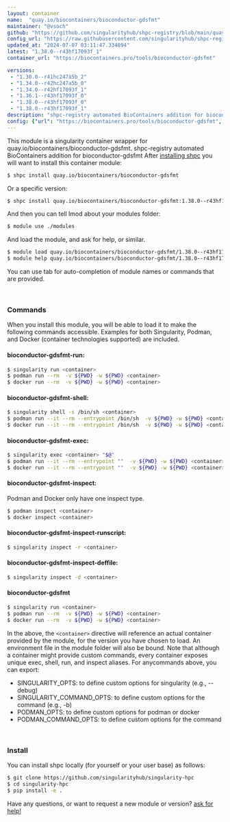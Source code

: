 ```yaml
---
layout: container
name:  "quay.io/biocontainers/bioconductor-gdsfmt"
maintainer: "@vsoch"
github: "https://github.com/singularityhub/shpc-registry/blob/main/quay.io/biocontainers/bioconductor-gdsfmt/container.yaml"
config_url: "https://raw.githubusercontent.com/singularityhub/shpc-registry/main/quay.io/biocontainers/bioconductor-gdsfmt/container.yaml"
updated_at: "2024-07-07 03:11:47.334894"
latest: "1.38.0--r43hf17093f_1"
container_url: "https://biocontainers.pro/tools/bioconductor-gdsfmt"

versions:
 - "1.30.0--r41hc247a5b_2"
 - "1.34.0--r42hc247a5b_0"
 - "1.34.0--r42hf17093f_1"
 - "1.36.1--r43hf17093f_0"
 - "1.38.0--r43hf17093f_0"
 - "1.38.0--r43hf17093f_1"
description: "shpc-registry automated BioContainers addition for bioconductor-gdsfmt"
config: {"url": "https://biocontainers.pro/tools/bioconductor-gdsfmt", "maintainer": "@vsoch", "description": "shpc-registry automated BioContainers addition for bioconductor-gdsfmt", "latest": {"1.38.0--r43hf17093f_1": "sha256:661f71b394acf2b4f6e868a037fd896cf187fc04bcb46659832c911a3fe61df3"}, "tags": {"1.30.0--r41hc247a5b_2": "sha256:0c7c2360e51f3db0eac67d90fb795ae238c2a4c81eec1d1dccfbc60d70c8b034", "1.34.0--r42hc247a5b_0": "sha256:42931e2d846efb38e2381feb63236b3a1701be49460c4521b2a7f75df35a33eb", "1.34.0--r42hf17093f_1": "sha256:03f466ca5f8fc00f4688982d3e59115e9743ff440510e03b96e7f2900c2dc00a", "1.36.1--r43hf17093f_0": "sha256:5d26d1863544e5b91a3b908bed3216ae6561d588cab4b82d757ea04b1f7414dd", "1.38.0--r43hf17093f_0": "sha256:20092e95f7da8f361b9dcf0fa0fe4f446fe267e4b2ae6891d57e3427f982510d", "1.38.0--r43hf17093f_1": "sha256:661f71b394acf2b4f6e868a037fd896cf187fc04bcb46659832c911a3fe61df3"}, "docker": "quay.io/biocontainers/bioconductor-gdsfmt"}
---
```


This module is a singularity container wrapper for quay.io/biocontainers/bioconductor-gdsfmt.
shpc-registry automated BioContainers addition for bioconductor-gdsfmt
After [installing shpc](#install) you will want to install this container module:


```bash
$ shpc install quay.io/biocontainers/bioconductor-gdsfmt
```

Or a specific version:

```bash
$ shpc install quay.io/biocontainers/bioconductor-gdsfmt:1.38.0--r43hf17093f_1
```

And then you can tell lmod about your modules folder:

```bash
$ module use ./modules
```

And load the module, and ask for help, or similar.

```bash
$ module load quay.io/biocontainers/bioconductor-gdsfmt/1.38.0--r43hf17093f_1
$ module help quay.io/biocontainers/bioconductor-gdsfmt/1.38.0--r43hf17093f_1
```

You can use tab for auto-completion of module names or commands that are provided.

<br>

### Commands

When you install this module, you will be able to load it to make the following commands accessible.
Examples for both Singularity, Podman, and Docker (container technologies supported) are included.

#### bioconductor-gdsfmt-run:

```bash
$ singularity run <container>
$ podman run --rm  -v ${PWD} -w ${PWD} <container>
$ docker run --rm  -v ${PWD} -w ${PWD} <container>
```

#### bioconductor-gdsfmt-shell:

```bash
$ singularity shell -s /bin/sh <container>
$ podman run --it --rm --entrypoint /bin/sh  -v ${PWD} -w ${PWD} <container>
$ docker run --it --rm --entrypoint /bin/sh  -v ${PWD} -w ${PWD} <container>
```

#### bioconductor-gdsfmt-exec:

```bash
$ singularity exec <container> "$@"
$ podman run --it --rm --entrypoint ""  -v ${PWD} -w ${PWD} <container> "$@"
$ docker run --it --rm --entrypoint ""  -v ${PWD} -w ${PWD} <container> "$@"
```

#### bioconductor-gdsfmt-inspect:

Podman and Docker only have one inspect type.

```bash
$ podman inspect <container>
$ docker inspect <container>
```

#### bioconductor-gdsfmt-inspect-runscript:

```bash
$ singularity inspect -r <container>
```

#### bioconductor-gdsfmt-inspect-deffile:

```bash
$ singularity inspect -d <container>
```



#### bioconductor-gdsfmt

```bash
$ singularity run <container>
$ podman run --rm  -v ${PWD} -w ${PWD} <container>
$ docker run --rm  -v ${PWD} -w ${PWD} <container>
```


In the above, the `<container>` directive will reference an actual container provided
by the module, for the version you have chosen to load. An environment file in the
module folder will also be bound. Note that although a container
might provide custom commands, every container exposes unique exec, shell, run, and
inspect aliases. For anycommands above, you can export:

 - SINGULARITY_OPTS: to define custom options for singularity (e.g., --debug)
 - SINGULARITY_COMMAND_OPTS: to define custom options for the command (e.g., -b)
 - PODMAN_OPTS: to define custom options for podman or docker
 - PODMAN_COMMAND_OPTS: to define custom options for the command

<br>

### Install

You can install shpc locally (for yourself or your user base) as follows:

```bash
$ git clone https://github.com/singularityhub/singularity-hpc
$ cd singularity-hpc
$ pip install -e .
```

Have any questions, or want to request a new module or version? [ask for help!](https://github.com/singularityhub/singularity-hpc/issues)